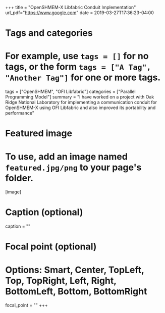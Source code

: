 +++
title = "OpenSHMEM-X Libfabric Conduit Implementation"
url_pdf="https://www.google.com"
date = 2019-03-27T17:36:23-04:00

# Tags and categories
# For example, use `tags = []` for no tags, or the form `tags = ["A Tag", "Another Tag"]` for one or more tags.
tags = ["OpenSHMEM", "OFI Libfabric"]
categories = ["Parallel Programming Model"]
summary = "I have worked on a project with Oak Ridge National Laboratory for implementing a communication conduit for OpenSHMEM-X using OFI Libfabric and also improved its portability and performance"

# Featured image
# To use, add an image named `featured.jpg/png` to your page's folder. 
[image]
  # Caption (optional)
  caption = ""

  # Focal point (optional)
  # Options: Smart, Center, TopLeft, Top, TopRight, Left, Right, BottomLeft, Bottom, BottomRight
  focal_point = ""
+++

